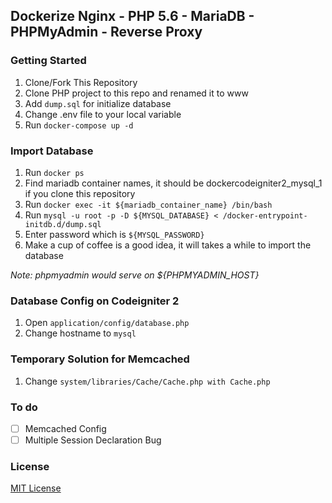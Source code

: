 ## Dockerize Nginx - PHP 5.6 - MariaDB - PHPMyAdmin - Reverse Proxy

### Getting Started
1. Clone/Fork This Repository
2. Clone PHP project to this repo and renamed it to www
2. Add ``dump.sql`` for initialize database
4. Change .env file to your local variable
5. Run ``docker-compose up -d``

### Import Database
1. Run ``docker ps``
2. Find mariadb container names, it should be dockercodeigniter2_mysql_1 if you clone this repository
3. Run ``docker exec -it ${mariadb_container_name} /bin/bash``
4. Run ``mysql -u root -p -D ${MYSQL_DATABASE} < /docker-entrypoint-initdb.d/dump.sql``
5. Enter password which is ``${MYSQL_PASSWORD}``
6. Make a cup of coffee is a good idea, it will takes a while to import the database

*Note: phpmyadmin would serve on ${PHPMYADMIN_HOST}*

### Database Config on Codeigniter 2
1. Open ``application/config/database.php``
2. Change hostname to ``mysql``

### Temporary Solution for Memcached
1. Change ``system/libraries/Cache/Cache.php with Cache.php``

### To do
- [ ] Memcached Config
- [ ] Multiple Session Declaration Bug

### License
[MIT License](https://github.com/haricnugraha/docker-codeigniter2/blob/master/LICENSE)